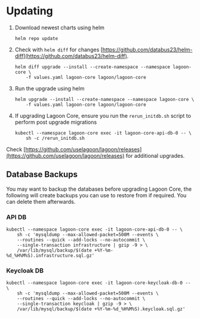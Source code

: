 # Updating

1. Download newest charts using helm

    ```
    helm repo update
    ```

2. Check with `helm diff` for changes [https://github.com/databus23/helm-diff](https://github.com/databus23/helm-diff).

    ```
    helm diff upgrade --install --create-namespace --namespace lagoon-core \
        -f values.yaml lagoon-core lagoon/lagoon-core
    ```

3. Run the upgrade using helm

    ```
    helm upgrade --install --create-namespace --namespace lagoon-core \
        -f values.yaml lagoon-core lagoon/lagoon-core
    ```

4. If upgrading Lagoon Core, ensure you run the `rerun_initdb.sh` script to perform post upgrade migrations

    ```
    kubectl --namespace lagoon-core exec -it lagoon-core-api-db-0 -- \
        sh -c /rerun_initdb.sh
    ```

Check [https://github.com/uselagoon/lagoon/releases](https://github.com/uselagoon/lagoon/releases) for additional upgrades.

## Database Backups

You may want to backup the databases before upgrading Lagoon Core, the following will create backups you can use to restore from if required.
You can delete them afterwards.

### API DB
```
kubectl --namespace lagoon-core exec -it lagoon-core-api-db-0 -- \
    sh -c 'mysqldump --max-allowed-packet=500M --events \
    --routines --quick --add-locks --no-autocommit \
    --single-transaction infrastructure | gzip -9 > \
    /var/lib/mysql/backup/$(date +%Y-%m-%d_%H%M%S).infrastructure.sql.gz'
```

### Keycloak DB
```
kubectl --namespace lagoon-core exec -it lagoon-core-keycloak-db-0 -- \
    sh -c 'mysqldump --max-allowed-packet=500M --events \
    --routines --quick --add-locks --no-autocommit \
    --single-transaction keycloak | gzip -9 > \
    /var/lib/mysql/backup/$(date +%Y-%m-%d_%H%M%S).keycloak.sql.gz'
```
